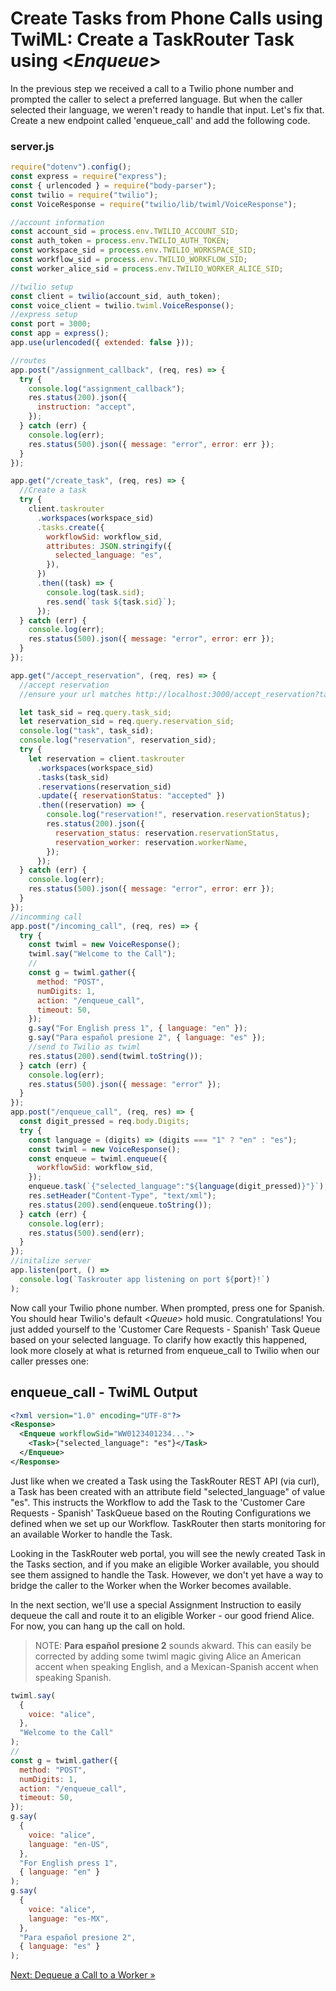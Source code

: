 # Create Tasks from Phone Calls using TwiML: Create a TaskRouter Task using <_Enqueue_>

In the previous step we received a call to a Twilio phone number and prompted the caller to select a preferred language. But when the caller selected their language, we weren't ready to handle that input. Let's fix that. Create a new endpoint called 'enqueue_call' and add the following code.

### server.js

```javascript
require("dotenv").config();
const express = require("express");
const { urlencoded } = require("body-parser");
const twilio = require("twilio");
const VoiceResponse = require("twilio/lib/twiml/VoiceResponse");

//account information
const account_sid = process.env.TWILIO_ACCOUNT_SID;
const auth_token = process.env.TWILIO_AUTH_TOKEN;
const workspace_sid = process.env.TWILIO_WORKSPACE_SID;
const workflow_sid = process.env.TWILIO_WORKFLOW_SID;
const worker_alice_sid = process.env.TWILIO_WORKER_ALICE_SID;

//twilio setup
const client = twilio(account_sid, auth_token);
const voice_client = twilio.twiml.VoiceResponse();
//express setup
const port = 3000;
const app = express();
app.use(urlencoded({ extended: false }));

//routes
app.post("/assignment_callback", (req, res) => {
  try {
    console.log("assignment_callback");
    res.status(200).json({
      instruction: "accept",
    });
  } catch (err) {
    console.log(err);
    res.status(500).json({ message: "error", error: err });
  }
});

app.get("/create_task", (req, res) => {
  //Create a task
  try {
    client.taskrouter
      .workspaces(workspace_sid)
      .tasks.create({
        workflowSid: workflow_sid,
        attributes: JSON.stringify({
          selected_language: "es",
        }),
      })
      .then((task) => {
        console.log(task.sid);
        res.send(`task ${task.sid}`);
      });
  } catch (err) {
    console.log(err);
    res.status(500).json({ message: "error", error: err });
  }
});

app.get("/accept_reservation", (req, res) => {
  //accept reservation
  //ensure your url matches http://localhost:3000/accept_reservation?task_sid={task_sid}

  let task_sid = req.query.task_sid;
  let reservation_sid = req.query.reservation_sid;
  console.log("task", task_sid);
  console.log("reservation", reservation_sid);
  try {
    let reservation = client.taskrouter
      .workspaces(workspace_sid)
      .tasks(task_sid)
      .reservations(reservation_sid)
      .update({ reservationStatus: "accepted" })
      .then((reservation) => {
        console.log("reservation!", reservation.reservationStatus);
        res.status(200).json({
          reservation_status: reservation.reservationStatus,
          reservation_worker: reservation.workerName,
        });
      });
  } catch (err) {
    console.log(err);
    res.status(500).json({ message: "error", error: err });
  }
});
//incomming call
app.post("/incoming_call", (req, res) => {
  try {
    const twiml = new VoiceResponse();
    twiml.say("Welcome to the Call");
    //
    const g = twiml.gather({
      method: "POST",
      numDigits: 1,
      action: "/enqueue_call",
      timeout: 50,
    });
    g.say("For English press 1", { language: "en" });
    g.say("Para español presione 2", { language: "es" });
    //send to Twilio as twiml
    res.status(200).send(twiml.toString());
  } catch (err) {
    console.log(err);
    res.status(500).json({ message: "error" });
  }
});
app.post("/enqueue_call", (req, res) => {
  const digit_pressed = req.body.Digits;
  try {
    const language = (digits) => (digits === "1" ? "en" : "es");
    const twiml = new VoiceResponse();
    const enqueue = twiml.enqueue({
      workflowSid: workflow_sid,
    });
    enqueue.task(`{"selected_language":"${language(digit_pressed)}"}`);
    res.setHeader("Content-Type", "text/xml");
    res.status(200).send(enqueue.toString());
  } catch (err) {
    console.log(err);
    res.status(500).send(err);
  }
});
//initalize server
app.listen(port, () =>
  console.log(`Taskrouter app listening on port ${port}!`)
);
```

Now call your Twilio phone number. When prompted, press one for Spanish. You should hear Twilio's default <_Queue_> hold music. Congratulations! You just added yourself to the 'Customer Care Requests - Spanish' Task Queue based on your selected language. To clarify how exactly this happened, look more closely at what is returned from enqueue_call to Twilio when our caller presses one:

## enqueue_call - TwiML Output

```xml
<?xml version="1.0" encoding="UTF-8"?>
<Response>
  <Enqueue workflowSid="WW0123401234...">
    <Task>{"selected_language": "es"}</Task>
  </Enqueue>
</Response>
```

Just like when we created a Task using the TaskRouter REST API (via curl), a Task has been created with an attribute field "selected_language" of value "es". This instructs the Workflow to add the Task to the 'Customer Care Requests - Spanish' TaskQueue based on the Routing Configurations we defined when we set up our Workflow. TaskRouter then starts monitoring for an available Worker to handle the Task.

Looking in the TaskRouter web portal, you will see the newly created Task in the Tasks section, and if you make an eligible Worker available, you should see them assigned to handle the Task. However, we don't yet have a way to bridge the caller to the Worker when the Worker becomes available.

In the next section, we'll use a special Assignment Instruction to easily dequeue the call and route it to an eligible Worker - our good friend Alice. For now, you can hang up the call on hold.

> NOTE: **Para español presione 2** sounds akward. This can easily be corrected by adding some twiml magic giving Alice an American accent when speaking English, and a Mexican-Spanish accent when speaking Spanish.

```javascript
twiml.say(
  {
    voice: "alice",
  },
  "Welcome to the Call"
);
//
const g = twiml.gather({
  method: "POST",
  numDigits: 1,
  action: "/enqueue_call",
  timeout: 50,
});
g.say(
  {
    voice: "alice",
    language: "en-US",
  },
  "For English press 1",
  { language: "en" }
);
g.say(
  {
    voice: "alice",
    language: "es-MX",
  },
  "Para español presione 2",
  { language: "es" }
);
```

[Next: Dequeue a Call to a Worker »](part3_c_dequeue_call.md)
